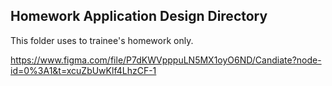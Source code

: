 ## Homework Application Design Directory 
This folder uses to trainee's homework only.

https://www.figma.com/file/P7dKWVpppuLN5MX1oyO6ND/Candiate?node-id=0%3A1&t=xcuZbUwKlf4LhzCF-1
